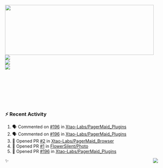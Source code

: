 <p>
  <img align="left" width="490" height="165" src="https://github-readme-stats.vercel.app/api?username=lowking&show_icons=true&hide_border=true&line_height=20&title_color=000000&icon_color=555&show_owner=true&text_color=777"/>
  <p>
    <a href="https://t.me/Violettoy_bot"><img src="https://img.shields.io/badge/Telegram-%2352A4DB.svg?&style=social&logo=telegram&logoColor=white" /></a>
    </br>
    <img src="https://github.com/lowking/lowking/workflows/Waka%20Readme/badge.svg" />
    </br>
    <img src="https://github.com/lowking/lowking/workflows/Activity%20Readme/badge.svg" />
  </p>
  </br>
  </br>
  </br>
  </br>
</p>
</br>

### :zap: Recent Activity

<!--START_SECTION:activity-->
1. 🗣 Commented on [#196](https://github.com/Xtao-Labs/PagerMaid_Plugins/issues/196) in [Xtao-Labs/PagerMaid_Plugins](https://github.com/Xtao-Labs/PagerMaid_Plugins)
2. 🗣 Commented on [#196](https://github.com/Xtao-Labs/PagerMaid_Plugins/issues/196) in [Xtao-Labs/PagerMaid_Plugins](https://github.com/Xtao-Labs/PagerMaid_Plugins)
3. 💪 Opened PR [#2](https://github.com/Xtao-Labs/PagerMaid_Browser/pull/2) in [Xtao-Labs/PagerMaid_Browser](https://github.com/Xtao-Labs/PagerMaid_Browser)
4. 💪 Opened PR [#1](https://github.com/FlowerSilent/Photo/pull/1) in [FlowerSilent/Photo](https://github.com/FlowerSilent/Photo)
5. 💪 Opened PR [#196](https://github.com/Xtao-Labs/PagerMaid_Plugins/pull/196) in [Xtao-Labs/PagerMaid_Plugins](https://github.com/Xtao-Labs/PagerMaid_Plugins)
<!--END_SECTION:activity-->

✨<img align="right" src="http://profile-counter.glitch.me/lowking/count.svg"/>
